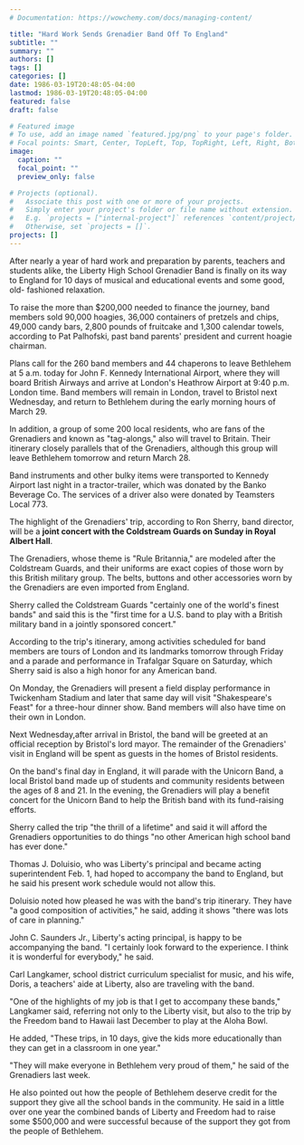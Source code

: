 ```yaml
---
# Documentation: https://wowchemy.com/docs/managing-content/

title: "Hard Work Sends Grenadier Band Off To England"
subtitle: ""
summary: ""
authors: []
tags: []
categories: []
date: 1986-03-19T20:48:05-04:00
lastmod: 1986-03-19T20:48:05-04:00
featured: false
draft: false

# Featured image
# To use, add an image named `featured.jpg/png` to your page's folder.
# Focal points: Smart, Center, TopLeft, Top, TopRight, Left, Right, BottomLeft, Bottom, BottomRight.
image:
  caption: ""
  focal_point: ""
  preview_only: false

# Projects (optional).
#   Associate this post with one or more of your projects.
#   Simply enter your project's folder or file name without extension.
#   E.g. `projects = ["internal-project"]` references `content/project/deep-learning/index.md`.
#   Otherwise, set `projects = []`.
projects: []
---
```


After nearly a year of hard work and preparation by parents, teachers and students alike, the Liberty High School Grenadier Band is finally on its way to England for 10 days of musical and educational events and some good, old- fashioned relaxation.

To raise the more than $200,000 needed to finance the journey, band members sold 90,000 hoagies, 36,000 containers of pretzels and chips, 49,000 candy bars, 2,800 pounds of fruitcake and 1,300 calendar towels, according to Pat Palhofski, past band parents' president and current hoagie chairman.

Plans call for the 260 band members and 44 chaperons to leave Bethlehem at 5 a.m. today for John F. Kennedy International Airport, where they will board British Airways and arrive at London's Heathrow Airport at 9:40 p.m. London time. Band members will remain in London, travel to Bristol next Wednesday, and return to Bethlehem during the early morning hours of March 29.

In addition, a group of some 200 local residents, who are fans of the Grenadiers and known as "tag-alongs," also will travel to Britain. Their itinerary closely parallels that of the Grenadiers, although this group will leave Bethlehem tomorrow and return March 28.

Band instruments and other bulky items were transported to Kennedy Airport last night in a tractor-trailer, which was donated by the Banko Beverage Co. The services of a driver also were donated by Teamsters Local 773.

The highlight of the Grenadiers' trip, according to Ron Sherry, band director, will be a **joint concert with the Coldstream Guards on Sunday in Royal Albert Hall**.

The Grenadiers, whose theme is "Rule Britannia," are modeled after the Coldstream Guards, and their uniforms are exact copies of those worn by this British military group. The belts, buttons and other accessories worn by the Grenadiers are even imported from England.

Sherry called the Coldstream Guards "certainly one of the world's finest bands" and said this is the "first time for a U.S. band to play with a British military band in a jointly sponsored concert."

According to the trip's itinerary, among activities scheduled for band members are tours of London and its landmarks tomorrow through Friday and a parade and performance in Trafalgar Square on Saturday, which Sherry said is also a high honor for any American band.

On Monday, the Grenadiers will present a field display performance in Twickenham Stadium and later that same day will visit "Shakespeare's Feast" for a three-hour dinner show. Band members will also have time on their own in London.

Next Wednesday,after arrival in Bristol, the band will be greeted at an official reception by Bristol's lord mayor. The remainder of the Grenadiers' visit in England will be spent as guests in the homes of Bristol residents.

On the band's final day in England, it will parade with the Unicorn Band, a local Bristol band made up of students and community residents between the ages of 8 and 21. In the evening, the Grenadiers will play a benefit concert for the Unicorn Band to help the British band with its fund-raising efforts.

Sherry called the trip "the thrill of a lifetime" and said it will afford the Grenadiers opportunities to do things "no other American high school band has ever done."

Thomas J. Doluisio, who was Liberty's principal and became acting superintendent Feb. 1, had hoped to accompany the band to England, but he said his present work schedule would not allow this.

Doluisio noted how pleased he was with the band's trip itinerary. They have "a good composition of activities," he said, adding it shows "there was lots of care in planning."

John C. Saunders Jr., Liberty's acting principal, is happy to be accompanying the band. "I certainly look forward to the experience. I think it is wonderful for everybody," he said.

Carl Langkamer, school district curriculum specialist for music, and his wife, Doris, a teachers' aide at Liberty, also are traveling with the band.

"One of the highlights of my job is that I get to accompany these bands," Langkamer said, referring not only to the Liberty visit, but also to the trip by the Freedom band to Hawaii last December to play at the Aloha Bowl.

He added, "These trips, in 10 days, give the kids more educationally than they can get in a classroom in one year."

"They will make everyone in Bethlehem very proud of them," he said of the Grenadiers last week.

He also pointed out how the people of Bethlehem deserve credit for the support they give all the school bands in the community. He said in a little over one year the combined bands of Liberty and Freedom had to raise some $500,000 and were successful because of the support they got from the people of Bethlehem.
